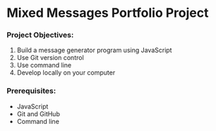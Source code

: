 # Mixed Messages Portfolio Project
### Project Objectives:

1. Build a message generator program using JavaScript
2. Use Git version control
3. Use command line
4. Develop locally on your computer

### Prerequisites:

+ JavaScript
+ Git and GitHub
+ Command line
